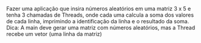 Fazer uma aplicação que insira números aleatórios em uma matriz 3 x 5 e tenha 3 chamadas
de Threads, onde cada uma calcula a soma dos valores de cada linha, imprimindo a
identificação da linha e o resultado da soma.
Dica: A main deve gerar uma matriz com números aleatórios, mas a Thread recebe um vetor
(uma linha da matriz)
